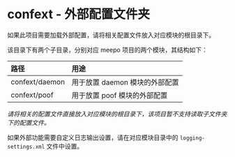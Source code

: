 # confext - 外部配置文件夹

如果此项目需要加载外部配置，请将相关配置文件放入对应模块的根目录下。

该目录下有两个子目录，分别对应 meepo 项目的两个模块，其结构如下：

| 路径             | 用途                  |
|:---------------|:--------------------|
| confext/daemon | 用于放置 daemon 模块的外部配置 |
| confext/poof   | 用于放置 poof 模块的外部配置   |

*请将相关的配置文件直接放入对应模块的根目录下，该项目暂不支持读取子文件夹下的配置文件。*

如果外部功能需要自定义日志输出设置，请在对应模块目录中的 `logging-settings.xml` 文件中设置。
